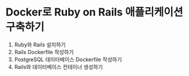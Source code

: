 # Docker로 Ruby on Rails 애플리케이션 구축하기

1. Ruby와 Rails 설치하기
2. Rails Dockerfile 작성하기
3. PostgreSQL 데이터베이스 Dockerfile 작성하기
4. Rails와 데이터베이스 컨테이너 생성하기
